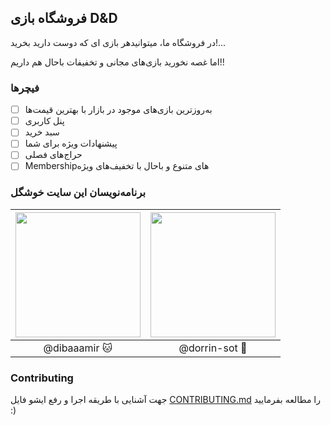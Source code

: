 ## فروشگاه بازی D&D

در فروشگاه ما، میتوانیدهر بازی ای که دوست دارید بخرید!...

اما غصه نخورید بازی‌های مجانی و تخفیفات باحال هم داریم!!

### فیچرها

-   [ ] به‌روزترین بازی‌های موجود در بازار با بهترین قیمت‌ها
-   [ ] پنل کاربری
-   [ ] سبد خرید
-   [ ] پیشنهادات ویژه برای شما
-   [ ] حراج‌های فصلی
-   [ ] Membershipهای متنوع و باحال با تخفیف‌های‌ ویژه

### برنامه‌نویسان این سایت خوشگل

| <img src="https://avatars.githubusercontent.com/u/79373077?v=4" width="200"> | <img src="https://avatars.githubusercontent.com/u/59933477?v=4" width="200"> |
|:----------------------------------------------------------------------------:|:----------------------------------------------------------------------------:|
|                                @dibaaamir 🐱                                 |                                @dorrin-sot 💜                                |

### Contributing

جهت آشنایی با طریقه اجرا و رفع ایشو فایل [CONTRIBUTING.md](CONTRIBUTING.md) را مطالعه بفرمایید :)
